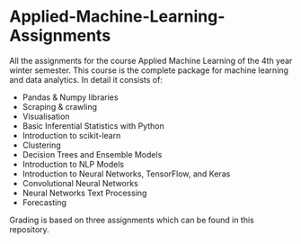 # Applied-Machine-Learning-Assignments
All the assignments for the course Applied Machine Learning of the 4th year winter semester. This course is the complete package for machine learning and data analytics. In detail it consists of:
- Pandas & Numpy libraries 
- Scraping & crawling
- Visualisation
- Basic Inferential Statistics with Python
- Introduction to scikit-learn
- Clustering
- Decision Trees and Ensemble Models
- Introduction to NLP Models
- Introduction to Neural Networks, TensorFlow, and Keras
- Convolutional Neural Networks
- Neural Networks Text Processing
- Forecasting

Grading is based on three assignments which can be found in this repository.
